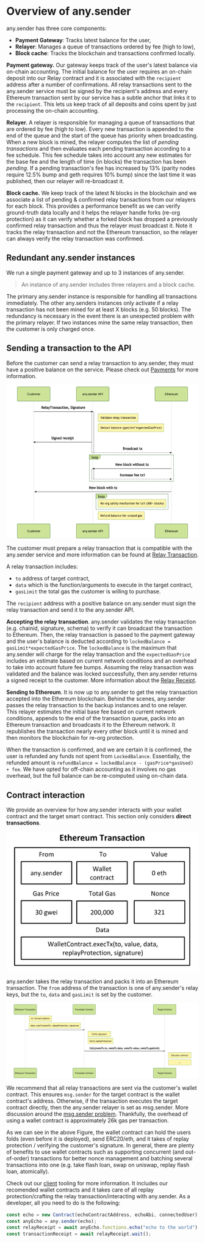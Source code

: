 # Overview of any.sender

any.sender has three core components:

- **Payment Gateway**: Tracks latest balance for the user,
- **Relayer**: Manages a queue of transactions ordered by fee (high to low),
- **Block cache**: Tracks the blockchain and transactions confirmed locally.

**Payment gateway.** Our gateway keeps track of the user's latest balance via on-chain accounting. The initial balance for the user requires an on-chain deposit into our Relay contract and it is associated with the `recipient` address after a number of confirmations. All relay transactions sent to the any.sender service must be signed by the recipient's address and every Ethereum transaction sent by our service has a subtle anchor that links it to the `recipient`. This lets us keep track of all deposits and coins spent by just processing the on-chain accounting.

**Relayer.** A relayer is responsible for managing a queue of transactions that are ordered by fee (high to low). Every new transaction is appended to the end of the queue and the start of the queue has priority when broadcasting. When a new block is mined, the relayer computes the list of _pending transactions_ and then evaluates each pending transaction according to a fee schedule. This fee schedule takes into account any new estimates for the base fee and the length of time (in blocks) the transaction has been _pending_. If a pending transaction's fee has increased by 13% (parity nodes require 12.5% bump and geth requires 10% bump) since the last time it was published, then our relayer will re-broadcast it.

**Block cache.** We keep track of the latest N blocks in the blockchain and we associate a list of pending & confirmed relay transactions from our relayers for each block. This provides a performance benefit as we can verify ground-truth data locally and it helps the relayer handle forks (re-org protection) as it can verify whether a forked block has dropped a previously confirmed relay transaction and thus the relayer must broadcast it. Note it tracks the relay transaction and not the Ethereum transaction, so the relayer can always verify the relay transaction was confirmed.

## Redundant any.sender instances

We run a single payment gateway and up to 3 instances of any.sender.

> An instance of any.sender includes three relayers and a block cache.

The primary any.sender instance is responsible for handling all transactions immediately. The other any.senders instances only activate if a relay transaction has not been mined for at least X blocks (e.g. 50 blocks). The redundancy is necessary in the event there is an unexpected problem with the primary relayer. If two instances mine the same relay transaction, then the customer is only charged once.

## Sending a transaction to the API

Before the customer can send a relay transaction to any.sender, they must have a positive balance on the service. Please check out [Payments](payments.md) for more information.

<p align="center">
  <img src="img/api.png">
</p>

The customer must prepare a relay transaction that is compatible with the any.sender service and more information can be found at [Relay Transaction](relayTransaction.md).

A relay transaction includes:

- `to` address of target contract,
- `data` which is the function/arguments to execute in the target contract,
- `gasLimit` the total gas the customer is willing to purchase.

The `recipient` address with a positive balance on any.sender must sign the relay transaction and send it to the any.sender API.

**Accepting the relay transaction**. any.sender validates the relay transaction (e.g. chainid, signature, schema) to verify it can broadcast the transaction to Ethereum.
Then, the relay transaction is passed to the payment gateway and the user's balance is deducted according to `lockedBalance = gasLimit*expectedGasPrice`.
The `lockedBalance` is the maximum that any.sender will charge for the relay transaction and the `expectedGasPrice` includes an estimate based on current network conditions and an overhead to take into account future fee bumps.
Assuming the relay transaction was validated and the balance was locked successfully, then any.sender returns a signed receipt to the customer. More information about the [Relay Receipt](relayReceipt.md).

**Sending to Ethereum**.
It is now up to any.sender to get the relay transaction accepted into the Ethereum blockchain. Behind the scenes, any.sender passes the relay transaction to the backup instances and to one relayer. This relayer estimates the initial base fee based on current network conditions, appends to the end of the transaction queue, packs into an Ethereum transaction and broadcasts it to the Ethereum network. It republishes the transaction nearly every other block until it is mined and then monitors the blockchain for re-org protection.

When the transaction is confirmed, and we are certain it is confirmed, the user is refunded any funds not spent from `LockedBalance`. Essentially, the refunded amount is `refundBalance = lockedBalance - (gasPrice*gasUsed) + fee`. We have opted for off-chain accounting as it involves no gas overhead, but the full balance can be re-computed using on-chain data.

## Contract interaction

We provide an overview for how any.sender interacts with your wallet contract and the target smart contract. This section only considers **direct transactions**.

<p align="center">
  <img src="img/ethtx.png">
</p>

any.sender takes the relay transaction and packs it into an Ethereum transaction. The `from` address of the transaction is one of any.sender's relay keys, but the `to`, `data` and `gasLimit` is set by the customer.

<p align="center">
  <img src="img/blockchain.png">
</p>

We recommend that all relay transactions are sent via the customer's wallet contract. This ensures `msg.sender` for the target contract is the wallet contract's address. Otherwise, if the transaction executes the target contract directly, then the any.sender relayer is set as msg.sender. More discussion around the [msg.sender problem](https://ethresear.ch/t/native-meta-transaction-proposal-roundup/7525). Thankfully, the overhead of using a wallet contract is approximately 26k gas per transaction.

As we can see in the above Figure, the wallet contract can hold the users folds (even before it is deployed), send ERC20/eth, and it takes of replay protection / verifying the customer's signature. In general, there are plenty of benefits to use wallet contracts such as supporting concurrent (and out-of-order) transactions for better nonce management and batching several transactions into one (e.g. take flash loan, swap on uniswap, replay flash loan, atomically).

Check out our [client](./client) tooling for more information. It includes our recomended wallet contracts and it takes care of all replay protection/crafting the relay transaction/interacting with any.sender. As a developer, all you need to do is the following:

```js
const echo = new Contract(echoContractAddress, echoAbi, connectedUser);
const anyEcho = any.sender(echo);
const relayReceipt = await anyEcho.functions.echo("echo to the world");
const transactionReceipt = await relayReceipt.wait();
```
